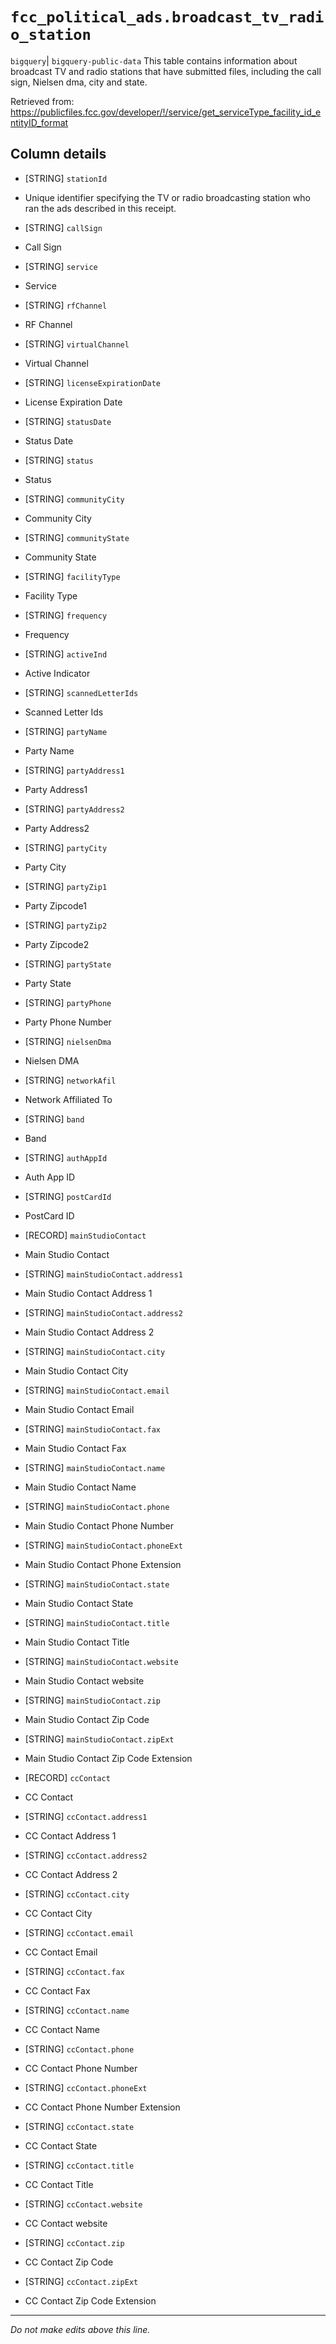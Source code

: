 # `fcc_political_ads.broadcast_tv_radio_station`
`bigquery`| `bigquery-public-data`
This table contains information about broadcast TV and radio stations that have submitted files, including the call sign, Nielsen dma, city and state. 

Retrieved from: https://publicfiles.fcc.gov/developer/!/service/get_serviceType_facility_id_entityID_format

## Column details
* [STRING]    `stationId`
 - 
      Unique identifier specifying the TV or radio broadcasting station who ran
      the ads described in this receipt.
* [STRING]    `callSign`
 - Call Sign
* [STRING]    `service`
 - Service
* [STRING]    `rfChannel`
 - RF Channel
* [STRING]    `virtualChannel`
 - Virtual Channel
* [STRING]    `licenseExpirationDate`
 - License Expiration Date
* [STRING]    `statusDate`
 - Status Date
* [STRING]    `status`
 - Status
* [STRING]    `communityCity`
 - Community City
* [STRING]    `communityState`
 - Community State
* [STRING]    `facilityType`
 - Facility Type
* [STRING]    `frequency`
 - Frequency
* [STRING]    `activeInd`
 - Active Indicator
* [STRING]    `scannedLetterIds`
 - Scanned Letter Ids
* [STRING]    `partyName`
 - Party Name
* [STRING]    `partyAddress1`
 - Party Address1
* [STRING]    `partyAddress2`
 - Party Address2
* [STRING]    `partyCity`
 - Party City
* [STRING]    `partyZip1`
 - Party Zipcode1
* [STRING]    `partyZip2`
 - Party Zipcode2
* [STRING]    `partyState`
 - Party State
* [STRING]    `partyPhone`
 - Party Phone Number
* [STRING]    `nielsenDma`
 - Nielsen DMA
* [STRING]    `networkAfil`
 - Network Affiliated To
* [STRING]    `band`
 - Band
* [STRING]    `authAppId`
 - Auth App ID
* [STRING]    `postCardId`
 - PostCard ID
* [RECORD]    `mainStudioContact`
 - Main Studio Contact
* [STRING]    `mainStudioContact.address1`
 - Main Studio Contact Address 1
* [STRING]    `mainStudioContact.address2`
 - Main Studio Contact Address 2
* [STRING]    `mainStudioContact.city`
 - Main Studio Contact City
* [STRING]    `mainStudioContact.email`
 - Main Studio Contact Email
* [STRING]    `mainStudioContact.fax`
 - Main Studio Contact Fax
* [STRING]    `mainStudioContact.name`
 - Main Studio Contact Name
* [STRING]    `mainStudioContact.phone`
 - Main Studio Contact Phone Number
* [STRING]    `mainStudioContact.phoneExt`
 - Main Studio Contact Phone Extension
* [STRING]    `mainStudioContact.state`
 - Main Studio Contact State
* [STRING]    `mainStudioContact.title`
 - Main Studio Contact Title
* [STRING]    `mainStudioContact.website`
 - Main Studio Contact website
* [STRING]    `mainStudioContact.zip`
 - Main Studio Contact Zip Code
* [STRING]    `mainStudioContact.zipExt`
 - Main Studio Contact Zip Code Extension
* [RECORD]    `ccContact`
 - CC Contact
* [STRING]    `ccContact.address1`
 - CC Contact Address 1
* [STRING]    `ccContact.address2`
 - CC Contact Address 2
* [STRING]    `ccContact.city`
 - CC Contact City
* [STRING]    `ccContact.email`
 - CC Contact Email
* [STRING]    `ccContact.fax`
 - CC Contact Fax
* [STRING]    `ccContact.name`
 - CC Contact Name
* [STRING]    `ccContact.phone`
 - CC Contact Phone Number
* [STRING]    `ccContact.phoneExt`
 - CC Contact Phone Number Extension
* [STRING]    `ccContact.state`
 - CC Contact State
* [STRING]    `ccContact.title`
 - CC Contact Title
* [STRING]    `ccContact.website`
 - CC Contact website
* [STRING]    `ccContact.zip`
 - CC Contact Zip Code
* [STRING]    `ccContact.zipExt`
 - CC Contact Zip Code Extension

-------------------------------------------------------------------------------
*Do not make edits above this line.*
